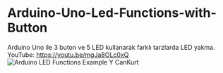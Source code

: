 # Arduino-Uno-Led-Functions-with-Button
Arduino Uno ile 3 buton ve 5 LED kullanarak farklı tarzlarda LED yakma.
YouTube: https://youtu.be/mgJa8OLc0xQ
![Arduino LED Functions Example Y CanKurt](https://user-images.githubusercontent.com/36565155/114326818-3d61da00-9b3f-11eb-8cf7-b7f1e1ea81fd.png)

